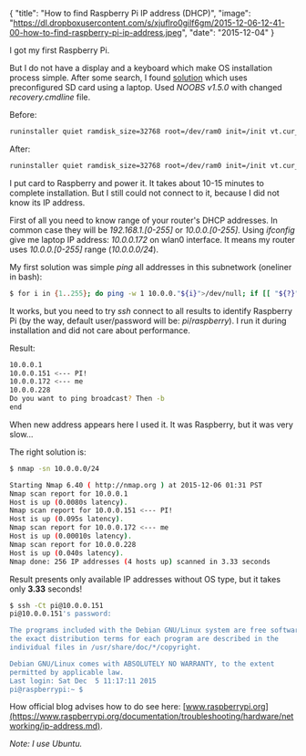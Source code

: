 {
    "title": "How to find Raspberry Pi IP address (DHCP)",
    "image": "https://dl.dropboxusercontent.com/s/xjuflro0gilf6gm/2015-12-06-12-41-00-how-to-find-raspberry-pi-ip-address.jpeg",
    "date": "2015-12-04"
}

<!-- preview -->

I got my first Raspberry Pi.

But I do not have a display and a keyboard which make OS installation process simple.
After some search, I found
[solution](http://raspberrypi.stackexchange.com/questions/15192/installing-raspbian-from-noobs-without-display)
which uses preconfigured SD card using a laptop. Used _NOOBS v1.5.0_ with changed _recovery.cmdline_ file.

<!-- /preview -->


Before:

``` bash
runinstaller quiet ramdisk_size=32768 root=/dev/ram0 init=/init vt.cur_default=1 elevator=deadline
```

After:

``` bash
runinstaller quiet ramdisk_size=32768 root=/dev/ram0 init=/init vt.cur_default=1 elevator=deadline silentinstall
```

I put card to Raspberry and power it.
It takes about 10-15 minutes to complete installation.
But I still could not connect to it, because I did not know its IP address.

First of all you need to know range of your router's DHCP addresses.
In common case they will be _192.168.1.[0-255]_ or _10.0.0.[0-255]_.
Using _ifconfig_ give me laptop IP address: _10.0.0.172_ on wlan0 interface.
It means my router uses _10.0.0.[0-255]_ range (_10.0.0.0/24_).

My first solution was simple _ping_ all addresses in this subnetwork (oneliner in bash):
 
``` bash
$ for i in {1..255}; do ping -w 1 10.0.0."${i}">/dev/null; if [[ "${?}" == 0 ]] ; then echo "10.0.0.${i}"; fi; done; echo "end";
```

It works, but you need to try _ssh_ connect to all results to identify Raspberry Pi
(by the way, default user/password will be: _pi_/_raspberry_).
I run it during installation and did not care about performance.

Result:
``` bash
10.0.0.1
10.0.0.151 <--- PI!
10.0.0.172 <--- me
10.0.0.228
Do you want to ping broadcast? Then -b
end
```

When new address appears here I used it.
It was Raspberry, but it was very slow...

The right solution is:

``` bash
$ nmap -sn 10.0.0.0/24

Starting Nmap 6.40 ( http://nmap.org ) at 2015-12-06 01:31 PST
Nmap scan report for 10.0.0.1
Host is up (0.0080s latency).
Nmap scan report for 10.0.0.151 <--- PI!
Host is up (0.095s latency).
Nmap scan report for 10.0.0.172 <--- me
Host is up (0.00010s latency).
Nmap scan report for 10.0.0.228
Host is up (0.040s latency).
Nmap done: 256 IP addresses (4 hosts up) scanned in 3.33 seconds
```

Result presents only available IP addresses without OS type, but it takes only **3.33** seconds!

``` bash
$ ssh -Ct pi@10.0.0.151
pi@10.0.0.151's password: 

The programs included with the Debian GNU/Linux system are free software;
the exact distribution terms for each program are described in the
individual files in /usr/share/doc/*/copyright.

Debian GNU/Linux comes with ABSOLUTELY NO WARRANTY, to the extent
permitted by applicable law.
Last login: Sat Dec  5 11:17:11 2015
pi@raspberrypi:~ $
```

How official blog advises how to do see here:
[www.raspberrypi.org](https://www.raspberrypi.org/documentation/troubleshooting/hardware/networking/ip-address.md).

_Note: I use Ubuntu._
